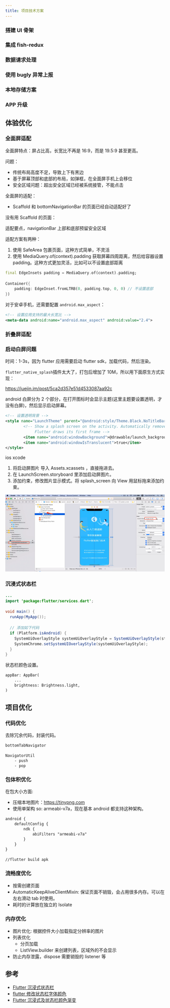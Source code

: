 ```yaml
---
title: 项目技术方案
---
```


### 搭建 UI 骨架

### 集成 fish-redux

### 数据请求处理

### 使用 bugly 异常上报

### 本地存储方案

### APP 升级

## 体验优化

### 全面屏适配

全面屏特点：屏占比高，长宽比不再是 16:9，而是 19.5:9 甚至更高。

问题：

-   传统布局高度不足，导致上下有黑边
-   基于屏幕顶部和底部的布局，如弹框，在全面屏手机上会移位
-   安全区域问题：超出安全区域已经被系统接管，不能点击

全面屏的适配：

-   Scaffold 和 bottomNavigationBar 的页面已经自动适配好了

没有用 Scaffold 的页面：

适配要点，navigationBar 上部和底部预留安全区域

适配方案有两种：

1. 使用 SafeArea 包裹页面，这种方式简单，不灵活
2. 使用 MediaQuery.of(context).padding 获取屏幕四周距离，然后给容器设置 padding。这种方式更加灵活，比如可以不设置底部距离

```dart
final EdgeInsets padding = MediaQuery.of(context).padding;

Container({
    padding: EdgeInset.fromLTRB(0, padding.top, 0, 0) // 不设置底部
})
```

对于安卓手机，还需要配置 `android.max_aspect`：

```xml title="AndroidManifest.xml"
<!-- 设置应用支持的最大长宽比 -->
<meta-data android:name="android.max_aspect" android:value="2.4">
```

### 折叠屏适配

### 启动白屏问题

时间：1-3s，因为 flutter 应用需要启动 flutter sdk，加载代码，然后渲染。

`flutter_native_splash`插件太大了，打包后增加了 10M，所以用下面原生方式实现：

https://juejin.im/post/5ca2d357e51d4533087aa92c

android 白屏分为 2 个部分，在打开图标时会显示主题(这里主题要设置透明，才没有白屏)，然后显示启动屏幕。

```xml title="res/styles.xml"
<!-- 设置透明背景 -->
<style name="LaunchTheme" parent="@android:style/Theme.Black.NoTitleBar">
        <!-- Show a splash screen on the activity. Automatically removed when
             Flutter draws its first frame -->
        <item name="android:windowBackground">@drawable/launch_background</item>
        <item name="android:windowIsTranslucent">true</item>
</style>
```

ios xcode

1. 将启动屏图片 导入 Assets.xcassets ，直接拖进去。
2. 在 LaunchScreen.storyboard 里添加启动屏图片。
3. 添加约束，修改图片显示模式。将 splash_screen 向 View 用鼠标拖来添加约束。

![](imgs/2020-06-04-17-58-34.png)

### 沉浸式状态栏

```java
...
import 'package:flutter/services.dart';

void main() {
  runApp(MyApp());

  // 添加如下代码
  if (Platform.isAndroid) {
    SystemUiOverlayStyle systemUiOverlayStyle = SystemUiOverlayStyle(statusBarColor: Colors.transparent);
    SystemChrome.setSystemUIOverlayStyle(systemUiOverlayStyle);
  }
}
```

状态栏颜色设置。

```
appBar: AppBar(
    ...
    brightness: Brightness.light,
)
```

## 项目优化

### 代码优化

去除冗余代码，封装代码。

```
bottomTabNavigator

NavigatorUtil
    - push
    - pop
```

### 包体积优化

在包大小方面:

-   压缩本地图片：https://tinypng.com
-   使用单架构 so: armeabi-v7a，现在基本 android 都支持这种架构。

```
android {
    defaultConfig {
        ndk {
            abiFilters "armeabi-v7a"
        }
    }
}

//flutter build apk
```

### 流畅度优化

-   按需创建页面
-   AutomaticKeepAliveClientMixin: 保证页面不销毁，会占用很多内存。可以在左右滑动 tab 时使用。
-   耗时的计算放在独立的 Isolate

### 内存优化

-   图片优化: 根据控件大小加载指定分辨率的图片
-   列表优化
    -   分页加载
    -   ListView.builder 来创建列表，区域外的不会显示
-   防止内存泄露，dispose 需要销毁的 listener 等

## 参考

-   [Flutter 沉浸式状态栏](https://www.jianshu.com/p/97e93c82ccef)
-   [flutter 修改状态栏字体颜色](https://www.jianshu.com/p/15700d9145aa)
-   [Flutter 沉浸式及状态栏颜色渐变](https://blog.csdn.net/qq_33653807/java/article/details/80973186)
